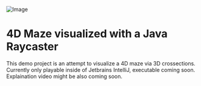 ![Image](https://i.ibb.co/LPLBfcz/teaser.png)
# 4D Maze visualized with a Java Raycaster
This demo project is an attempt to visualize a 4D maze via 3D crossections. Currently only playable inside of Jetbrains IntelliJ, executable coming soon. Explaination video might be also coming soon.
